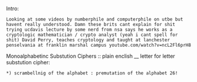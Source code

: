Intro:

	Looking at some videos by numberphile and computerphile on utbe but havent really understood. Damn these brits cant explain for shit trying ucdavis lecture by some nerd from nsa says he works as a cryptologic mathematician / crypto analyst (yeah i cant spell for shit) David Perry, teaches cryptology and taught at lanchester penselvania at franklin marshal campus youtube.com/watch?v=ncL2Fl6prH8

Monoalphabetinc Substution Ciphers :: plain enclish __ letter for letter substution cipher:

	*) scrambellnig of the alphabet : premutation of the alphabet 26!

